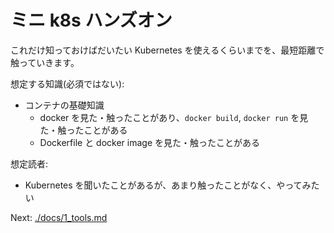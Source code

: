 # ミニ k8s ハンズオン

これだけ知っておけばだいたい Kubernetes を使えるくらいまでを、最短距離で触っていきます。

想定する知識(必須ではない):

- コンテナの基礎知識
    - docker を見た・触ったことがあり、`docker build`, `docker run` を見た・触ったことがある
    - Dockerfile と docker image を見た・触ったことがある

想定読者:

- Kubernetes を聞いたことがあるが、あまり触ったことがなく、やってみたい

Next: [./docs/1_tools.md](./docs/1_tools.md)
